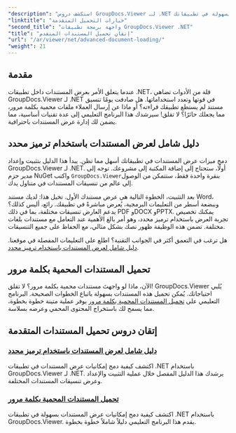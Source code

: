 ```yaml
---
"description": "استكشف دروس GroupDocs.Viewer لـ .NET لدمج إمكانيات عرض المستندات المتقدمة بسهولة في تطبيقاتك."
"linktitle": "خيارات التحميل المتقدمة"
"second_title": "واجهة برمجة تطبيقات GroupDocs.Viewer .NET"
"title": "إتقان تحميل المستندات المتقدم"
"url": "/ar/viewer/net/advanced-document-loading/"
"weight": 21
---
```


## مقدمة

عندما يتعلق الأمر بعرض المستندات داخل تطبيقات .NET، قلة من الأدوات تضاهي GroupDocs.Viewer لـ .NET في قوتها وتعدد استخداماتها. هل صادفت يومًا تنسيق مستند لم يستطع تطبيقك قراءته؟ أو ماذا عن إرسال العملاء ملفات محمية بكلمة مرور، مما يجعلك حائرًا؟ لا تقلق! سيرشدك هذا البرنامج التعليمي إلى عدة تقنيات أساسية، مما يضمن لك إدارة عرض المستندات باحترافية.

## دليل شامل لعرض المستندات باستخدام ترميز محدد

دمج ميزات عرض المستندات في تطبيقاتك أسهل مما تظن. يبدأ هذا الدليل بتثبيت وإعداد GroupDocs.Viewer لـ .NET. أولًا، ستحتاج إلى إضافة المكتبة إلى مشروعك. توجه إلى مدير حزم NuGet واكتب `GroupDocs.Viewer`بنقرة واحدة فقط، ستتمكن من الوصول إلى عالم من تنسيقات المستندات في متناول يدك.

بعد التثبيت، الخطوة التالية هي عرض مستندك الأول. تخيل هذا: لديك مستند Word، وببضعة أسطر من التعليمات البرمجية، يُعرض مباشرةً في تطبيقك. رائع، أليس كذلك؟ يدعم العارض تنسيقات مختلفة، بما في ذلك PDF وDOCX وPPTX. يمكنك تخصيص تجربة العرض باستخدام ترميز محدد، وهو أمر بالغ الأهمية عند التعامل مع مستندات بلغات مختلفة. تضمن هذه الوظيفة ظهور نصك بشكل مثالي، مع الحفاظ على جميع التنسيقات.

هل ترغب في التعمق أكثر في الجوانب التقنية؟ اطلع على التعليمات المفصلة في موقعنا. [دليل شامل لعرض المستندات باستخدام ترميز محدد](./document-viewing-with-specific-encoding/).

## تحميل المستندات المحمية بكلمة مرور

الآن، ماذا لو واجهتَ مستندات محمية بكلمة مرور؟ لا تقلق! GroupDocs.Viewer يُلبي احتياجاتك. يُمكن تحميل هذه المستندات بسهولة باتباع الخطوات الصحيحة. البرنامج التعليمي على [تحميل المستندات المحمية بكلمة مرور](./loading-password-protected-document/) يوفر عملية متينة خطوة بخطوة، مما يسمح لك باستخراج المحتوى المحمي وعرضه بسلاسة.

## إتقان دروس تحميل المستندات المتقدمة
### [دليل شامل لعرض المستندات باستخدام ترميز محدد](./document-viewing-with-specific-encoding/)
اكتشف كيفية دمج إمكانيات عرض المستندات في تطبيقات .NET باستخدام GroupDocs.Viewer لـ .NET. يرشدك هذا الدليل المفصل خلال عملية التثبيت والإعداد وعرض تنسيقات المستندات المختلفة.
### [تحميل المستندات المحمية بكلمة مرور](./loading-password-protected-document/)
اكتشف كيفية دمج إمكانيات عرض المستندات بسهولة في تطبيقات .NET باستخدام GroupDocs.Viewer. يقدم هذا البرنامج التعليمي دليلاً شاملاً خطوة بخطوة.